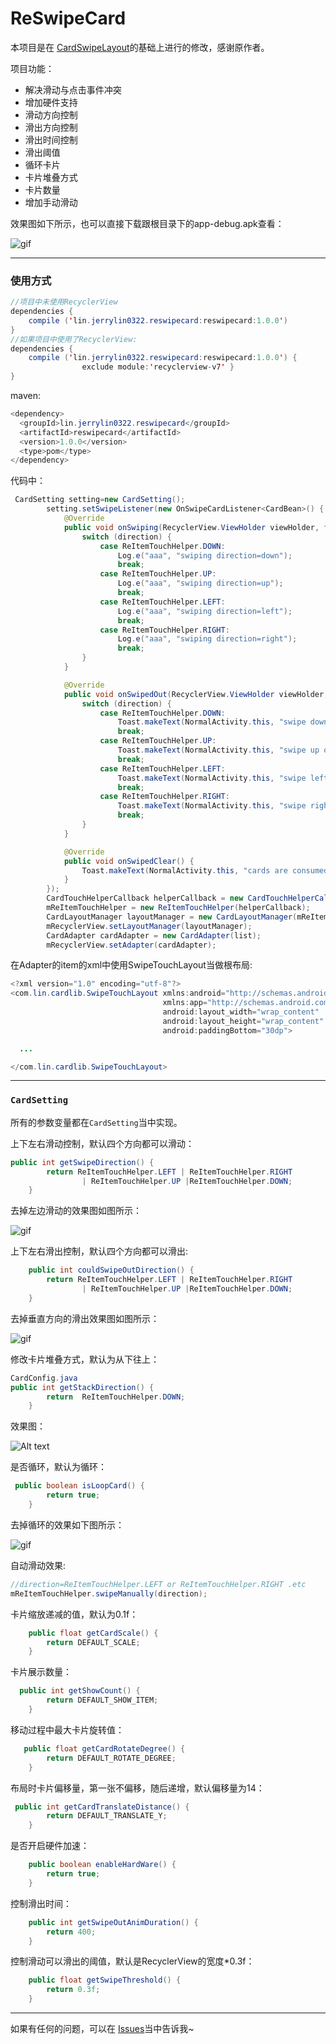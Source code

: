 # ReSwipeCard

本项目是在 [CardSwipeLayout](https://github.com/yuqirong/CardSwipeLayout)的基础上进行的修改，感谢原作者。

项目功能：
- 解决滑动与点击事件冲突
- 增加硬件支持
- 滑动方向控制
- 滑出方向控制
- 滑出时间控制
- 滑出阈值
- 循环卡片
- 卡片堆叠方式
- 卡片数量
- 增加手动滑动

效果图如下所示，也可以直接下载跟根目录下的app-debug.apk查看：

![gif](https://github.com/JerryChan123/ReSwipeCard/blob/dev/pic/gif/normal.gif)

-----

### 使用方式

```java
//项目中未使用RecyclerView  
dependencies {
    compile ('lin.jerrylin0322.reswipecard:reswipecard:1.0.0')
}
//如果项目中使用了RecyclerView:
dependencies {
    compile ('lin.jerrylin0322.reswipecard:reswipecard:1.0.0') {
                exclude module:'recyclerview-v7' }
}

```

maven:

```java
<dependency>
  <groupId>lin.jerrylin0322.reswipecard</groupId>
  <artifactId>reswipecard</artifactId>
  <version>1.0.0</version>
  <type>pom</type>
</dependency>
```

代码中：

```java
 CardSetting setting=new CardSetting();
        setting.setSwipeListener(new OnSwipeCardListener<CardBean>() {
            @Override
            public void onSwiping(RecyclerView.ViewHolder viewHolder, float dx, float dy, int direction) {
                switch (direction) {
                    case ReItemTouchHelper.DOWN:
                        Log.e("aaa", "swiping direction=down");
                        break;
                    case ReItemTouchHelper.UP:
                        Log.e("aaa", "swiping direction=up");
                        break;
                    case ReItemTouchHelper.LEFT:
                        Log.e("aaa", "swiping direction=left");
                        break;
                    case ReItemTouchHelper.RIGHT:
                        Log.e("aaa", "swiping direction=right");
                        break;
                }
            }

            @Override
            public void onSwipedOut(RecyclerView.ViewHolder viewHolder, CardBean o, int direction) {
                switch (direction) {
                    case ReItemTouchHelper.DOWN:
                        Toast.makeText(NormalActivity.this, "swipe down out", Toast.LENGTH_SHORT).show();
                        break;
                    case ReItemTouchHelper.UP:
                        Toast.makeText(NormalActivity.this, "swipe up out ", Toast.LENGTH_SHORT).show();
                        break;
                    case ReItemTouchHelper.LEFT:
                        Toast.makeText(NormalActivity.this, "swipe left out", Toast.LENGTH_SHORT).show();
                        break;
                    case ReItemTouchHelper.RIGHT:
                        Toast.makeText(NormalActivity.this, "swipe right out", Toast.LENGTH_SHORT).show();
                        break;
                }
            }

            @Override
            public void onSwipedClear() {
                Toast.makeText(NormalActivity.this, "cards are consumed", Toast.LENGTH_SHORT).show();
            }
        });
        CardTouchHelperCallback helperCallback = new CardTouchHelperCallback(mRecyclerView, list,setting);
        mReItemTouchHelper = new ReItemTouchHelper(helperCallback);
        CardLayoutManager layoutManager = new CardLayoutManager(mReItemTouchHelper, setting);
        mRecyclerView.setLayoutManager(layoutManager);
        CardAdapter cardAdapter = new CardAdapter(list);
 		mRecyclerView.setAdapter(cardAdapter);
```

在Adapter的item的xml中使用SwipeTouchLayout当做根布局:

```java
<?xml version="1.0" encoding="utf-8"?>
<com.lin.cardlib.SwipeTouchLayout xmlns:android="http://schemas.android.com/apk/res/android"
                                  xmlns:app="http://schemas.android.com/apk/res-auto"
                                  android:layout_width="wrap_content"
                                  android:layout_height="wrap_content"
                                  android:paddingBottom="30dp">

  ...

</com.lin.cardlib.SwipeTouchLayout>
```



----

### `CardSetting`

所有的参数变量都在`CardSetting`当中实现。

上下左右滑动控制，默认四个方向都可以滑动：

```java
public int getSwipeDirection() {
        return ReItemTouchHelper.LEFT | ReItemTouchHelper.RIGHT
                | ReItemTouchHelper.UP |ReItemTouchHelper.DOWN;
    }
```

去掉左边滑动的效果图如图所示：

![gif](https://github.com/JerryChan123/ReSwipeCard/blob/dev/pic/gif/no_left_swipe.gif)

上下左右滑出控制，默认四个方向都可以滑出:

```java
    public int couldSwipeOutDirection() {
        return ReItemTouchHelper.LEFT | ReItemTouchHelper.RIGHT
                | ReItemTouchHelper.UP |ReItemTouchHelper.DOWN;
    }
```

去掉垂直方向的滑出效果图如图所示：

![gif](https://github.com/JerryChan123/ReSwipeCard/blob/dev/pic/gif/no_swipe_out_vertical.gif)



修改卡片堆叠方式，默认为从下往上：

```java
CardConfig.java
public int getStackDirection() {
        return  ReItemTouchHelper.DOWN;
    }
```

效果图：

![Alt text](https://github.com/JerryChan123/ReSwipeCard/blob/dev/pic/img/card_stack.jpg)

是否循环，默认为循环：

```java
 public boolean isLoopCard() {
        return true;
    }
```

去掉循环的效果如下图所示：

![gif](https://github.com/JerryChan123/ReSwipeCard/blob/dev/pic/gif/no_loop.gif)

自动滑动效果:

```java
//direction=ReItemTouchHelper.LEFT or ReItemTouchHelper.RIGHT .etc
mReItemTouchHelper.swipeManually(direction);
```

卡片缩放递减的值，默认为0.1f：

```java
    public float getCardScale() {
        return DEFAULT_SCALE;
    }
```

卡片展示数量：

```java
  public int getShowCount() {
        return DEFAULT_SHOW_ITEM;
    }
```

移动过程中最大卡片旋转值：

```java
   public float getCardRotateDegree() {
        return DEFAULT_ROTATE_DEGREE;
    }
```

布局时卡片偏移量，第一张不偏移，随后递增，默认偏移量为14：

```java
 public int getCardTranslateDistance() {
        return DEFAULT_TRANSLATE_Y;
    }
```

是否开启硬件加速：

```java
    public boolean enableHardWare() {
        return true;
    }
```

控制滑出时间：

```java
    public int getSwipeOutAnimDuration() {
        return 400;
    }
```

控制滑动可以滑出的阈值，默认是RecyclerView的宽度*0.3f：

```java
    public float getSwipeThreshold() {
        return 0.3f;
    }
```

----

如果有任何的问题，可以在 [Issues](https://github.com/JerryChan123/ReSwipeCard/issues)当中告诉我~
